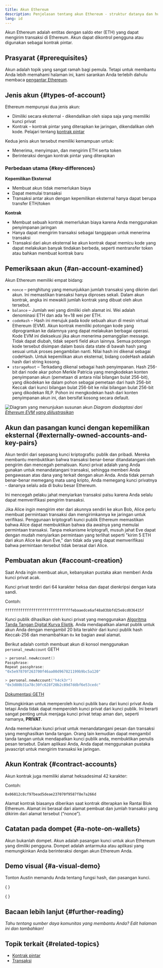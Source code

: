 ```yaml
---
title: Akun Ethereum
description: Penjelasan tentang akun Ethereum - struktur datanya dan hubungannya dengan kriptografi pasangan kunci.
lang: id
---
```


Akun Ethereum adalah entitas dengan saldo eter (ETH) yang dapat mengirim transaksi di Ethereum. Akun dapat dikontrol pengguna atau digunakan sebagai kontrak pintar.

## Prasyarat {#prerequisites}

Akun adalah topik yang sangat ramah bagi pemula. Tetapi untuk membantu Anda lebih memahami halaman ini, kami sarankan Anda terlebih dahulu membaca [pengantar Ethereum](/developers/docs/intro-to-ethereum/).

## Jenis akun {#types-of-account}

Ethereum mempunyai dua jenis akun:

- Dimiliki secara eksternal - dikendalikan oleh siapa saja yang memiliki kunci privat
- Kontrak – kontrak pintar yang diterapkan ke jaringan, dikendalikan oleh kode. Pelajari tentang [kontrak pintar](/developers/docs/smart-contracts/)

Kedua jenis akun tersebut memiliki kemampuan untuk:

- Menerima, menyimpan, dan mengirim ETH serta token
- Berinteraksi dengan kontrak pintar yang diterapkan

### Perbedaan utama {#key-differences}

**Kepemilikan Eksternal**

- Membuat akun tidak memerlukan biaya
- Dapat memulai transaksi
- Transaksi antar akun dengan kepemilikan eksternal hanya dapat berupa transfer ETH/token

**Kontrak**

- Membuat sebuah kontrak memerlukan biaya karena Anda menggunakan penyimpanan jaringan
- Hanya dapat mengirim transaksi sebagai tanggapan untuk menerima transaksi
- Transaksi dari akun eksternal ke akun kontrak dapat memicu kode yang dapat melakukan banyak tindakan berbeda, seperti mentransfer token atau bahkan membuat kontrak baru

## Pemeriksaan akun {#an-account-examined}

Akun Ethereum memiliki empat bidang:

- `nonce` – penghitung yang menunjukkan jumlah transaksi yang dikirim dari akun. Ini memastikan transaksi hanya diproses sekali. Dalam akun kontrak, angka ini mewakili jumlah kontrak yang dibuat oleh akun tersebut.
- `balance` – Jumlah wei yang dimiliki oleh alamat ini. Wei adalah denominasi ETH dan ada 1e+18 wei per ETH.
- `codeHash` – Hash ini merujuk pada _kode_ sebuah akun di mesin virtual Ethereum (EVM). Akun kontrak memiliki potongan kode yang diprogramkan ke dalamnya yang dapat melakukan berbagai operasi. Kode EVM ini dieksekusi jika akun menerima pemanggilan message. Tidak dapat diubah, tidak seperti field akun lainnya. Semua potongan kode tersebut disimpan dalam basis data state di bawah hash yang sesuai untuk proses pengambilan nanti. Nilai hash ini dikenal sebagai codeHash. Untuk kepemilikan akun eksternal, bidang codeHash adalah hash dari string kosong.
- `storageRoot` – Terkadang dikenal sebagai hash penyimpanan. Hash 256-bit dari node akar pohon Merkle Patricia yang mengkodekan konten penyimpanan akun (pemetaan di antara nilai bilangan bulat 256-bit), yang dikodekan ke dalam pohon sebagai pemetaan dari hash 256-bit Keccak dari kunci bilangan bulat 256-bit ke nilai bilangan bulat 256-bit yang dikodekan RLP. Pohon ini mengkodekan hash dari konten penyimpanan akun ini, dan bersifat kosong secara default.

![Diagram yang menunjukan susunan akun](./accounts.png) _Diagram diadaptasi dari [Ethereum EVM yang diilustrasikan](https://takenobu-hs.github.io/downloads/ethereum_evm_illustrated.pdf)_

## Akun dan pasangan kunci dengan kepemilikan eksternal {#externally-owned-accounts-and-key-pairs}

Akun terdiri dari sepasang kunci kriptografis: publik dan pribadi. Mereka membantu membuktikan bahwa transaksi benar-benar ditandatangani oleh pengirim dan mencegah pemalsuan. Kunci privat adalah yang Anda gunakan untuk menandatangani transaksi, sehingga memberi Anda pengawasan atas dana yang terkait dengan akun Anda. Anda tidak pernah benar-benar memegang mata uang kripto, Anda memegang kunci privatnya - dananya selalu ada di buku besar Ethereum.

Ini mencegah pelaku jahat menyiarkan transaksi palsu karena Anda selalu dapat memverifikasi pengirim transaksi.

Jika Alice ingin mengirim eter dari akunnya sendiri ke akun Bob, Alice perlu membuat permintaan transaksi dan mengirimkannya ke jaringan untuk verifikasi. Penggunaan kriptografi kunci publik Ethereum memastikan bahwa Alice dapat membuktikan bahwa dia awalnya yang memulai permintaan transaksi. Tanpa mekanisme kriptografi, musuh jahat Eve dapat dengan mudah menyiarkan permintaan yang terlihat seperti "kirim 5 ETH dari akun Alice ke akun Eve," dan tidak ada yang dapat memverifikasi bahwa permintaan tersebut tidak berasal dari Alice.

## Pembuatan akun {#account-creation}

Saat Anda ingin membuat akun, kebanyakan pustaka akan memberi Anda kunci privat acak.

Kunci privat terdiri dari 64 karakter heksa dan dapat dienkripsi dengan kata sandi.

Contoh:

`fffffffffffffffffffffffffffffffebaaedce6af48a03bbfd25e8cd036415f`

Kunci publik dihasilkan oleh kunci privat yang menggunakan [Algoritma Tanda Tangan Digital Kurva Eliptik](https://wikipedia.org/wiki/Elliptic_Curve_Digital_Signature_Algorithm). Anda mendapatkan alamat publik untuk akun Anda dengan mengambil 20 bita terakhir dari kunci publik hash Keccak-256 dan menambahkan `0x` ke bagian awal alamat.

Berikut adalah contoh membuat akun di konsol menggunakan `personal_newAccount` GETH

```go
> personal.newAccount()
Passphrase:
Repeat passphrase:
"0x5e97870f263700f46aa00d967821199b9bc5a120"

> personal.newAccount("h4ck3r")
"0x3d80b31a78c30fc628f20b2c89d7ddbf6e53cedc"
```

[Dokumentasi GETH](https://geth.ethereum.org/docs)

Dimungkinkan untuk memperoleh kunci publik baru dari kunci privat Anda tetapi Anda tidak dapat memperoleh kunci privat dari kunci publik. Ini berarti sangat penting untuk menjaga kunci privat tetap aman dan, seperti namanya, **PRIVAT**.

Anda memerlukan kunci privat untuk menandatangani pesan dan transaksi yang menghasilkan tanda tangan. Orang lain kemudian dapat mengambil tanda tangan untuk mendapatkan kunci publik anda, membuktikan penulis pesan tersebut. Dalam aplikasi Anda, Anda dapat menggunakan pustaka javascript untuk mengirim transaksi ke jaringan.

## Akun Kontrak {#contract-accounts}

Akun kontrak juga memiliki alamat heksadesimal 42 karakter:

Contoh:

`0x06012c8cf97bead5deae237070f9587f8e7a266d`

Alamat kontrak biasanya diberikan saat kontrak diterapkan ke Rantai Blok Ethereum. Alamat ini berasal dari alamat pembuat dan jumlah transaksi yang dikirim dari alamat tersebut (“nonce”).

## Catatan pada dompet {#a-note-on-wallets}

Akun bukanlah dompet. Akun adalah pasangan kunci untuk akun Ethereum yang dimiliki pengguna. Dompet adalah antarmuka atau aplikasi yang memungkinkan Anda berinteraksi dengan akun Ethereum Anda.

## Demo visual {#a-visual-demo}

Tonton Austin memandu Anda tentang fungsi hash, dan pasangan kunci.

{
<YouTube id="QJ010l-pBpE" />
}

{
<YouTube id="9LtBDy67Tho" />
}

## Bacaan lebih lanjut {#further-reading}

_Tahu tentang sumber daya komunitas yang membantu Anda? Edit halaman ini dan tambahkan!_

## Topik terkait {#related-topics}

- [Kontrak pintar](/developers/docs/smart-contracts/)
- [Transaksi](/developers/docs/transactions/)
